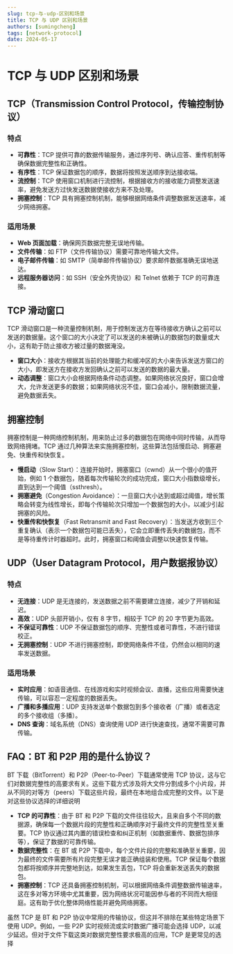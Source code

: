 ```yaml
---
slug: tcp-与-udp-区别和场景
title: TCP 与 UDP 区别和场景
authors: [sumingcheng]
tags: [network-protocol]
date: 2024-05-17
---
```


# TCP 与 UDP 区别和场景

## TCP（Transmission Control Protocol，传输控制协议）

### 特点

- **可靠性**：TCP 提供可靠的数据传输服务，通过序列号、确认应答、重传机制等确保数据完整性和正确性。
- **有序性**：TCP 保证数据包的顺序，数据将按照发送顺序到达接收端。
- **流控制**：TCP 使用窗口机制进行流控制，根据接收方的接收能力调整发送速率，避免发送方过快发送数据使接收方来不及处理。
- **拥塞控制**：TCP 具有拥塞控制机制，能够根据网络条件调整数据发送速率，减少网络拥塞。

### 适用场景

- **Web 页面加载**：确保网页数据完整无误地传输。
- **文件传输**：如 FTP（文件传输协议）需要可靠地传输大文件。
- **电子邮件传输**：如 SMTP（简单邮件传输协议）要求邮件数据准确无误地送达。
- **远程服务器访问**：如 SSH（安全外壳协议）和 Telnet 依赖于 TCP 的可靠连接。

## TCP 滑动窗口

TCP 滑动窗口是一种流量控制机制，用于控制发送方在等待接收方确认之前可以发送的数据量。这个窗口的大小决定了可以发送的未被确认的数据包的数量或大小，这有助于防止接收方被过量的数据淹没。

- **窗口大小**：接收方根据其当前的处理能力和缓冲区的大小来告诉发送方窗口的大小，即发送方在接收方发回确认之前可以发送的数据的最大量。
- **动态调整**：窗口大小会根据网络条件动态调整。如果网络状况良好，窗口会增大，允许发送更多的数据；如果网络状况不佳，窗口会减小，限制数据流量，避免数据丢失。

## 拥塞控制

拥塞控制是一种网络控制机制，用来防止过多的数据包在网络中同时传输，从而导致网络拥堵。TCP 通过几种算法来实施拥塞控制，这些算法包括慢启动、拥塞避免、快重传和快恢复。

- **慢启动**（Slow Start）：连接开始时，拥塞窗口（cwnd）从一个很小的值开始，例如 1 个数据包，随着每次传输轮次的成功完成，窗口大小指数级增长，直到达到一个阈值（ssthresh）。
- **拥塞避免**（Congestion Avoidance）：一旦窗口大小达到或超过阈值，增长策略会转变为线性增长，即每个传输轮次只增加一个数据包的大小，以减少引起拥塞的风险。
- **快重传和快恢复**（Fast Retransmit and Fast Recovery）：当发送方收到三个重复确认（表示一个数据包可能已丢失），它会立即重传丢失的数据包，而不是等待重传计时器超时。此时，拥塞窗口和阈值会调整以快速恢复传输。

## UDP（User Datagram Protocol，用户数据报协议）

### 特点

- **无连接**：UDP 是无连接的，发送数据之前不需要建立连接，减少了开销和延迟。
- **高效**：UDP 头部开销小，仅有 8 字节，相较于 TCP 的 20 字节更为高效。
- **不保证可靠性**：UDP 不保证数据包的顺序、完整性或者可靠性，不进行错误校正。
- **无拥塞控制**：UDP 不进行拥塞控制，即使网络条件不佳，仍然会以相同的速率发送数据。

### 适用场景

- **实时应用**：如语音通信、在线游戏和实时视频会议、直播，这些应用需要快速传输，可以容忍一定程度的数据丢失。
- **广播和多播应用**：UDP 支持发送单个数据包到多个接收者（广播）或者选定的多个接收组（多播）。
- **DNS 查询**：域名系统（DNS）查询使用 UDP 进行快速查找，通常不需要可靠传输。

## FAQ：BT 和 P2P 用的是什么协议？

BT 下载（BitTorrent）和 P2P（Peer-to-Peer）下载通常使用 TCP 协议，这与它们对数据完整性的高要求有关。这些下载方式涉及将大文件分割成多个小片段，并从不同的对等方（peers）下载这些片段，最终在本地组合成完整的文件。以下是对这些协议选择的详细说明

- **TCP 的可靠性**：由于 BT 和 P2P 下载的文件往往较大，且来自多个不同的数据源，确保每一个数据片段的完整性和正确顺序对于最终文件的完整性至关重要。TCP 协议通过其内置的错误检查和纠正机制（如数据重传、数据包排序等），保证了数据的可靠传输。
- **数据完整性**：在 BT 或 P2P 下载中，每个文件片段的完整和准确至关重要，因为最终的文件需要所有片段完整无误才能正确组装和使用。TCP 保证每个数据包都将按顺序并完整地到达，如果发生丢包，TCP 将会重新发送丢失的数据包。
- **拥塞控制**：TCP 还具备拥塞控制机制，可以根据网络条件调整数据传输速率，这在多对等方环境中尤其重要，因为网络状况可能因参与者的不同而大相径庭。这有助于优化整体网络性能并避免网络拥塞。

虽然 TCP 是 BT 和 P2P 协议中常用的传输协议，但这并不排除在某些特定场景下使用 UDP。例如，一些 P2P 实时视频流或实时数据广播可能会选择 UDP，以减少延迟。但对于文件下载这类对数据完整性要求极高的应用，TCP 是更常见的选择
